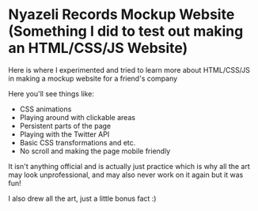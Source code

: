 # Nyazeli Records Mockup Website (Something I did to test out making an HTML/CSS/JS Website)
Here is where I experimented and tried to learn more about HTML/CSS/JS in making a mockup website for a friend's company

Here you'll see things like:
* CSS animations
* Playing around with clickable areas
* Persistent parts of the page
* Playing with the Twitter API
* Basic CSS transformations and etc.
* No scroll and making the page mobile friendly

It isn't anything official and is actually just practice which is why all the art may look unprofessional, and may also never work on it again but it was fun!

I also drew all the art, just a little bonus fact :)
